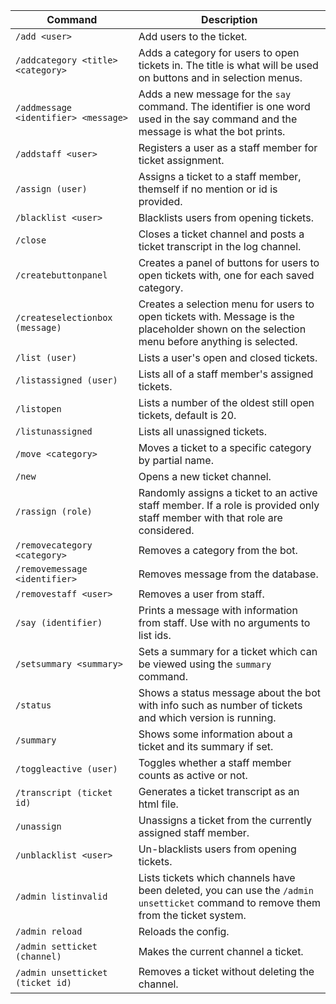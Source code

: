 | Command                              | Description                                                                                                                                  |
|--------------------------------------|----------------------------------------------------------------------------------------------------------------------------------------------|
| `/add <user>`                        | Add users to the ticket.                                                                                                                     |
| `/addcategory <title> <category>`    | Adds a category for users to open tickets in. The title is what will be used on buttons and in selection menus.                              |
| `/addmessage <identifier> <message>` | Adds a new message for the `say` command. The identifier is one word used in the say command and the message is what the bot prints.         |
| `/addstaff <user>`                   | Registers a user as a staff member for ticket assignment.                                                                                    |
| `/assign (user)`                     | Assigns a ticket to a staff member, themself if no mention or id is provided.                                                                |
| `/blacklist <user>`                  | Blacklists users from opening tickets.                                                                                                       |
| `/close`                             | Closes a ticket channel and posts a ticket transcript in the log channel.                                                                    |
| `/createbuttonpanel`                 | Creates a panel of buttons for users to open tickets with, one for each saved category.                                                      |
| `/createselectionbox (message)`      | Creates a selection menu for users to open tickets with. Message is the placeholder shown on the selection menu before anything is selected. |
| `/list (user)`                       | Lists a user's open and closed tickets.                                                                                                      |
| `/listassigned (user)`               | Lists all of a staff member's assigned tickets.                                                                                              |
| `/listopen`                          | Lists a number of the oldest still open tickets, default is 20.                                                                              |
| `/listunassigned`                    | Lists all unassigned tickets.                                                                                                                |
| `/move <category>`                   | Moves a ticket to a specific category by partial name.                                                                                       |
| `/new`                               | Opens a new ticket channel.                                                                                                                  |
| `/rassign (role)`                    | Randomly assigns a ticket to an active staff member. If a role is provided only staff member with that role are considered.                  |
| `/removecategory <category>`         | Removes a category from the bot.                                                                                                             |
| `/removemessage <identifier>`        | Removes message from the database.                                                                                                           |
| `/removestaff <user>`                | Removes a user from staff.                                                                                                                   |
| `/say (identifier)`                  | Prints a message with information from staff. Use with no arguments to list ids.                                                             |
| `/setsummary <summary>`              | Sets a summary for a ticket which can be viewed using the `summary` command.                                                                 |
| `/status`                            | Shows a status message about the bot with info such as number of tickets and which version is running.                                       |
| `/summary`                           | Shows some information about a ticket and its summary if set.                                                                                |
| `/toggleactive (user)`               | Toggles whether a staff member counts as active or not.                                                                                      |
| `/transcript (ticket id) `           | Generates a ticket transcript as an html file.                                                                                               |
| `/unassign`                          | Unassigns a ticket from the currently assigned staff member.                                                                                 |
| `/unblacklist <user>`                | Un-blacklists users from opening tickets.                                                                                                    |
| `/admin listinvalid`                 | Lists tickets which channels have been deleted, you can use the `/admin unsetticket` command to remove them from the ticket system.          |
| `/admin reload`                      | Reloads the config.                                                                                                                          |
| `/admin setticket (channel)`         | Makes the current channel a ticket.                                                                                                          |
| `/admin unsetticket (ticket id)`     | Removes a ticket without deleting the channel.                                                                                               |